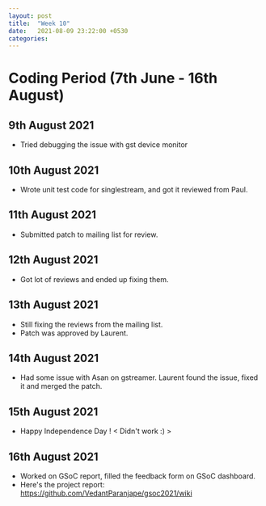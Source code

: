 ```yaml
---
layout: post
title:  "Week 10"
date:   2021-08-09 23:22:00 +0530
categories:
---
```


# Coding Period (7th June - 16th August)

## 9th August 2021
* Tried debugging the issue with gst device monitor

## 10th August 2021
* Wrote unit test code for singlestream, and got it reviewed from Paul.

## 11th August 2021
* Submitted patch to mailing list for review.

## 12th August 2021
* Got lot of reviews and ended up fixing them.

## 13th August 2021
* Still fixing the reviews from the mailing list.
* Patch was approved by Laurent.

## 14th August 2021
* Had some issue with Asan on gstreamer. Laurent found the issue, fixed it and merged the patch.

## 15th August 2021
* Happy Independence Day ! < Didn't work :) >

## 16th August 2021
* Worked on GSoC report, filled the feedback form on GSoC dashboard.
* Here's the project report: https://github.com/VedantParanjape/gsoc2021/wiki